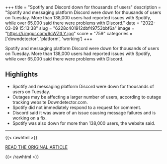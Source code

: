 +++
title = "Spotify and Discord down for thousands of users"
description = "Spotify and messaging platform Discord were down for thousands of users on Tuesday. More than 138,000 users had reported issues with Spotify, while over 65,000 said there were problems with Discord."
date = "2022-03-09 15:13:38"
slug = "6228c401912dbf49753bbf6a"
image = "https://i.imgur.com/6cWZtLY.jpg"
score = "759"
categories = ['downdetector', 'platform', 'working']
+++

Spotify and messaging platform Discord were down for thousands of users on Tuesday. More than 138,000 users had reported issues with Spotify, while over 65,000 said there were problems with Discord.

## Highlights

- Spotify and messaging platform Discord were down for thousands of users on Tuesday.
- Outages may be affecting a larger number of users, according to outage tracking website Downdetector.com.
- Spotify did not immediately respond to a request for comment.
- Discord said it was aware of an issue causing message failures and is working on a fix.
- Spotify was also down for more than 138,000 users, the website said.

---

{{< rawhtml >}}
  <p class="article-category">
    <a target="_blank" href="https://financialpost.com/pmn/business-pmn/spotify-discord-down-for-thousands-of-users-downdetector/wcm/f25c775f-dbe3-4257-8c6b-a170cb6733b3/amp/">READ THE ORIGINAL ARTICLE</a>
  </p>
{{< /rawhtml >}}
